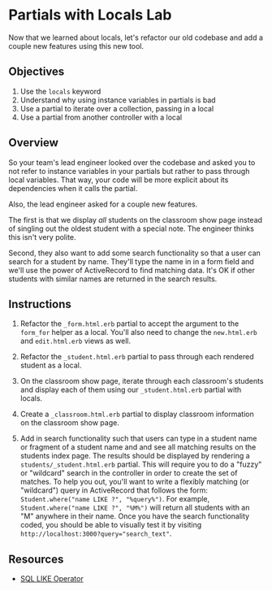 # Partials with Locals Lab

Now that we learned about locals, let's refactor our old codebase and add a
couple new features using this new tool.

## Objectives

1. Use the `locals` keyword
2. Understand why using instance variables in partials is bad
3. Use a partial to iterate over a collection, passing in a local
4. Use a partial from another controller with a local

## Overview

So your team's lead engineer looked over the codebase and asked you to not refer
to instance variables in your partials but rather to pass through local
variables. That way, your code will be more explicit about its dependencies
when it calls the partial.

Also, the lead engineer asked for a couple new features.

The first is that we display _all_ students on the classroom show page instead
of singling out the oldest student with a special note. The engineer thinks
this isn't very polite.

Second, they also want to add some search functionality so that a user can
search for a student by name. They'll type the name in in a form field and
we'll use the power of ActiveRecord to find matching data. It's OK if other
students with similar names are returned in the search results.

## Instructions

1. Refactor the `_form.html.erb` partial to accept the argument to the
   `form_for` helper as a local. You'll also need to change the `new.html.erb` and
   `edit.html.erb` views as well.

2. Refactor the `_student.html.erb` partial to pass through each rendered
   student as a local.

3. On the classroom show page, iterate through each classroom's students and
   display each of them using our `_student.html.erb` partial with locals.

4. Create a `_classroom.html.erb` partial to display classroom information on
   the classroom show page.

5. Add in search functionality such that users can type in a student name or
   fragment of a student name and and see all matching results on the students
   index page. The results should be displayed by rendering a
   `students/_student.html.erb` partial. This will require you to do a "fuzzy"
   or "wildcard" search in the controller in order to create the set of matches.
   To help you out, you'll want to write a flexibly matching (or "wildcard")
   query in ActiveRecord that follows the form: `Student.where("name LIKE ?",
   "%query%")`. For example, `Student.where("name LIKE ?", "%M%")` will return
   all students with an "M" anywhere in their name. Once you have the search
   functionality coded, you should be able to visually test it by visiting
   `http://localhost:3000?query="search_text"`.

## Resources

* [SQL LIKE Operator](https://www.w3schools.com/sql/sql_like.asp)
